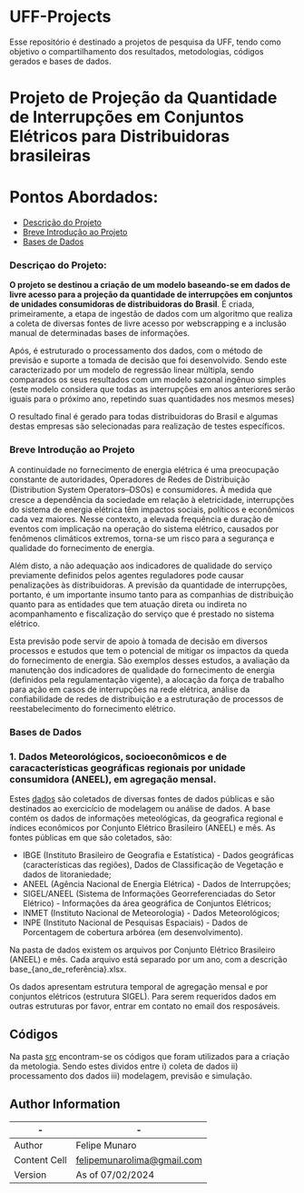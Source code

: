 # UFF-Projects

Esse repositório é destinado a projetos de pesquisa da UFF, tendo como objetivo o compartilhamento dos resultados, metodologias, códigos gerados e bases de dados. 


# Projeto de Projeção da Quantidade de Interrupções em Conjuntos Elétricos para Distribuidoras brasileiras

# Pontos Abordados:

- [Descrição do Projeto](https://github.com/felipemunarol/UFF-Projects/blob/main/README.md#descri%C3%A7ao-do-projeto)
- [Breve Introdução ao Projeto](https://github.com/felipemunarol/UFF-Projects/blob/main/README.md#breve-introdu%C3%A7%C3%A3o-ao-projeto)
- [Bases de Dados](https://github.com/felipemunarol/UFF-Projects/blob/main/README.md#bases-de-dados)


### **Descriçao do Projeto:**

**O projeto se destinou a criação de um modelo baseando-se em dados de livre acesso para a projeção da quantidade de interrupções em conjuntos de unidades consumidoras de distribuidoras do Brasil**. É criada, primeiramente, a etapa de ingestão de dados com um algoritmo
que realiza a coleta de diversas fontes de livre acesso por webscrapping e a inclusão manual de determinadas bases de informações.

Após, é estruturado o processamento dos dados, com o método de previsão e suporte a tomada de decisão que foi desenvolvido. Sendo este caracterizado por um modelo de regressão linear múltipla, sendo comparados os seus resultados com um modelo sazonal ingênuo simples (este modelo considera que todas as interrupções
em anos anteriores serão iguais para o próximo ano, repetindo suas quantidades nos mesmos meses)

O resultado final é gerado para todas distribuidoras do Brasil e algumas destas empresas são selecionadas para realização de testes específicos.


### **Breve Introdução ao Projeto**

A continuidade no fornecimento de energia elétrica é uma preocupação constante de autoridades, Operadores de Redes de Distribuição (Distribution System Operators  ̶  DSOs) e consumidores. À medida que cresce a dependência da sociedade em relação à eletricidade, interrupções do sistema de energia elétrica têm impactos sociais, políticos e econômicos cada vez maiores.  Nesse contexto, a elevada frequência e duração de eventos com implicação na operação do sistema elétrico, causados por fenômenos climáticos extremos, torna-se um risco para a segurança e qualidade do fornecimento de energia. 

Além disto, a não adequação aos indicadores de qualidade do serviço previamente definidos pelos agentes reguladores pode causar penalizações às distribuidoras. A previsão da quantidade de interrupções, portanto, é um importante insumo tanto para as companhias de distribuição quanto para as entidades que tem atuação direta ou indireta no acompanhamento e fiscalização do serviço que é prestado no sistema elétrico. 

Esta previsão pode servir de apoio à tomada de decisão em diversos processos e estudos que tem o potencial de mitigar os impactos da queda do fornecimento de energia. São exemplos desses estudos, a avaliação da manutenção dos indicadores de qualidade do fornecimento de energia (definidos pela regulamentação vigente), a alocação da força de trabalho para ação em casos de interrupções na rede elétrica, análise da confiabilidade de redes de distribuição e a estruturação de processos de reestabelecimento do fornecimento elétrico.   



### Bases de Dados

### 1. Dados Meteorológicos, socioeconômicos e de caracacterísticas geográficas regionais por unidade consumidora (ANEEL), em agregação mensal.

Estes [dados](https://github.com/felipemunarol/UFF-Projects/tree/main/data) são coletados de diversas fontes de dados públicas e são destinados ao exercicício de modelagem ou análise de dados. A base contém os dados de informações meteológicas, da geografica regional e índices econômicos por Conjunto Elétrico Brasileiro (ANEEL) e mês.
As fontes públicas em que são coletados, são:

- IBGE (Instituto Brasileiro de Geografia e Estatística) - Dados geográficas (características das regiões), Dados de Classificação de Vegetação e dados de litoraniedade;
- ANEEL (Agência Nacional de Energia Elétrica) - Dados de Interrupções;
- SIGEL/ANEEL (Sistema de Informações Georreferenciadas do Setor Elétrico) -  Informações da área geográfica de Conjuntos Elétricos;
- INMET (Instituto Nacional de Meteorologia) -  Dados Meteorológicos;
- INPE (Instituto Nacional de Pesquisas Espaciais) - Dados de Porcentagem de cobertura arbórea (em desenvolvimento).

Na pasta de dados existem os arquivos por Conjunto Elétrico Brasileiro (ANEEL) e mês. Cada arquivo está separado por um ano, com a descrição base_{ano_de_referência}.xlsx.

Os dados apresentam estrutura temporal de agregação mensal e por conjuntos elétricos (estrutura SIGEL). Para serem requeridos dados em outras estruturas por favor, entrar em contato no email dos resposáveis.


## Códigos

Na pasta [src](https://github.com/felipemunarol/UFF-Projects/tree/main/src) encontram-se os códigos que foram utilizados para a criação da metologia. Sendo estes dividos entre i) coleta de dados ii) processamento dos dados iii) modelagem, previsão e simulação.
   
## Author Information

|      -      |        -       |
| ------------- | ------------- |
| Author        | Felipe Munaro |
| Content Cell  | felipemunarolima@gmail.com |
| Version  | As of 07/02/2024 |

